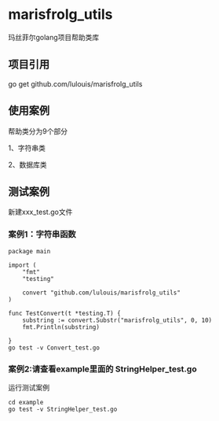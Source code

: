 # marisfrolg_utils
玛丝菲尔golang项目帮助类库

## 项目引用
go get github.com/lulouis/marisfrolg_utils

## 使用案例
帮助类分为9个部分

1、字符串类

2、数据库类

## 测试案例
新建xxx_test.go文件
### 案例1：字符串函数
```
package main

import (
	"fmt"
	"testing"

	convert "github.com/lulouis/marisfrolg_utils"
)

func TestConvert(t *testing.T) {
	substring := convert.Substr("marisfrolg_utils", 0, 10)
	fmt.Println(substring)

}
go test -v Convert_test.go
```
### 案例2:请查看example里面的 StringHelper_test.go
运行测试案例
```
cd example 
go test -v StringHelper_test.go
```
